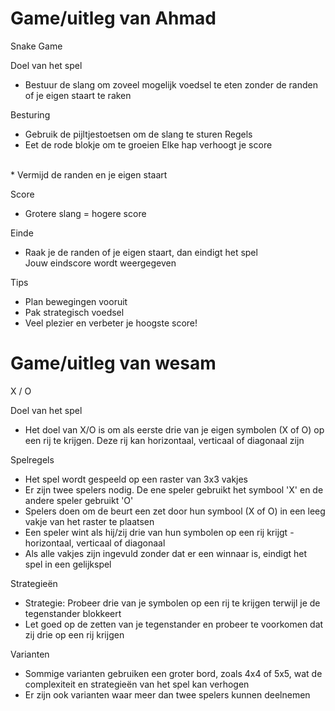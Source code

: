 # Game/uitleg van Ahmad

Snake Game

Doel van het spel
* Bestuur de slang om zoveel mogelijk voedsel te eten zonder de randen of je eigen staart te raken

Besturing
* Gebruik de pijltjestoetsen om de slang te sturen
Regels
* Eet de rode blokje om te groeien
 Elke hap verhoogt je score
 <br>
* Vermijd de randen en je eigen staart

Score
* Grotere slang = hogere score

Einde
*  Raak je de randen of je eigen staart, dan eindigt het spel <br>
Jouw eindscore wordt weergegeven

Tips 
* Plan bewegingen vooruit <br>
* Pak strategisch voedsel <br>
* Veel plezier en verbeter je hoogste score!

# Game/uitleg van wesam

X / O

Doel van het spel
* Het doel van X/O is om als eerste drie van je eigen symbolen (X of O) op een rij te krijgen. Deze rij kan horizontaal, verticaal of diagonaal zijn

Spelregels
* Het spel wordt gespeeld op een raster van 3x3 vakjes
* Er zijn twee spelers nodig. De ene speler gebruikt het symbool 'X' en de andere speler gebruikt 'O'
* Spelers doen om de beurt een zet door hun symbool (X of O) in een leeg vakje van het raster te plaatsen
* Een speler wint als hij/zij drie van hun symbolen op een rij krijgt - horizontaal, verticaal of diagonaal
* Als alle vakjes zijn ingevuld zonder dat er een winnaar is, eindigt het spel in een gelijkspel

Strategieën
* Strategie: Probeer drie van je symbolen op een rij te krijgen terwijl je de tegenstander blokkeert
* Let goed op de zetten van je tegenstander en probeer te voorkomen dat zij drie op een rij krijgen

Varianten
* Sommige varianten gebruiken een groter bord, zoals 4x4 of 5x5, wat de complexiteit en strategieën van het spel kan verhogen
* Er zijn ook varianten waar meer dan twee spelers kunnen deelnemen

